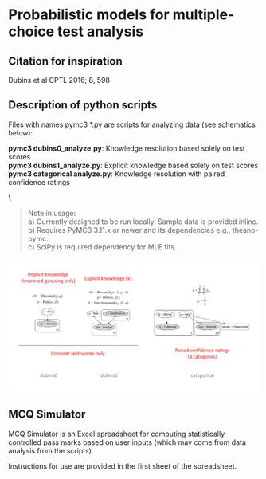 # Probabilistic models for multiple-choice test analysis

## Citation for inspiration
Dubins et al CPTL 2016; 8, 598

## Description of python scripts

Files with names pymc3 *.py are scripts for analyzing data (see schematics below):

**pymc3 dubins0_analyze.py**: Knowledge resolution based solely on test scores  
**pymc3 dubins1_analyze.py**: Explicit knowledge based solely on test scores  
**pymc3 categorical analyze.py**: Knowledge resolution with paired confidence ratings

\

>Note in usage:  
>a) Currently designed to be run locally. Sample data is provided inline.  
>b) Requires PyMC3 3.11.x or newer and its dependencies e.g., theano-pymc.  
>c) SciPy is required dependency for MLE fits.
  
  
![Schematic of the models](./images/models.png?raw=true "Schematic of the models")

## MCQ Simulator

MCQ Simulator is an Excel spreadsheet for computing statistically controlled pass marks based on user inputs (which may come from data analysis from the scripts).

Instructions for use are provided in the first sheet of the spreadsheet.
